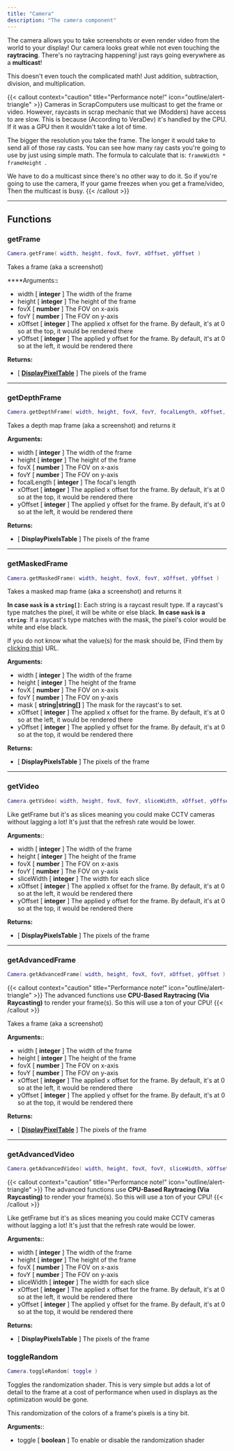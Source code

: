 ```yaml
---
title: "Camera"
description: "The camera component"
---
```


The camera allows you to take screenshots or even render video from the world to your display! Our camera looks great while not even touching the **raytracing**. There's no raytracing happening! just rays going everywhere as a **multicast**!

This doesn't even touch the complicated math! Just addition, subtraction, division, and multiplication.

{{< callout context="caution" title="Performance note!" icon="outline/alert-triangle" >}}
Cameras in ScrapComputers use multicast to get the frame or video. However, raycasts in scrap mechanic that we (Modders) have access to are slow. This is because (According to VeraDev) it's handled by the CPU. If it was a GPU then it wouldn't take a lot of time.

The bigger the resolution you take the frame. The longer it would take to send all of those ray casts. You can see how many ray casts you're going to use by just using simple math. The formula to calculate that is: `frameWidth * frameHeight `.

We have to do a multicast since there's no other way to do it. So if you're going to use the camera, If your game freezes when you get a frame/video, Then the multicast is busy.
{{< /callout >}}

---

## Functions

### getFrame

```lua
Camera.getFrame( width, height, fovX, fovY, xOffset, yOffset )
```

Takes a frame (aka a screenshot)

****Arguments:**:**
- width [ **integer** ] The width of the frame
- height [ **integer** ] The height of the frame
- fovX [ **number** ] The FOV on x-axis
- fovY [ **number** ] The FOV on y-axis
- xOffset [ **integer** ] The applied x offset for the frame. By default, it's at 0 so at the top, it would be rendered there
- yOffset [ **integer** ] The applied y offset for the frame. By default, it's at 0 so at the left, it would be rendered there

**Returns:**
- [ **[DisplayPixelTable](/docs/lua-api/components/display/#pixeltable)** ] The pixels of the frame

---

### getDepthFrame

```lua
Camera.getDepthFrame( width, height, fovX, fovY, focalLength, xOffset, yOffset )
```

Takes a depth map frame (aka a screenshot) and returns it

**Arguments:**
- width [ **integer** ] The width of the frame
- height [ **integer** ] The height of the frame
- fovX [ **number** ] The FOV on x-axis
- fovY [ **number** ] The FOV on y-axis
- focalLength [ **integer** ] The focal's length
- xOffset [ **integer** ] The applied x offset for the frame. By default, it's at 0 so at the top, it would be rendered there
- yOffset [ **integer** ] The applied y offset for the frame. By default, it's at 0 so at the left, it would be rendered there

**Returns:**
- [ **DisplayPixelsTable** ] The pixels of the frame

---

### getMaskedFrame

```lua
Camera.getMaskedFrame( width, height, fovX, fovY, xOffset, yOffset )
```

Takes a masked map frame (aka a screenshot) and returns it

**In case `mask` is a `string[]`**: Each string is a raycast result type. If a raycast's type matches the pixel, it will be white or else black.
**In case `mask` is a `string`**: If a raycast's type matches with the mask, the pixel's color would be white and else black.

If you do not know what the value(s) for the mask should be, (Find them by [clicking this](https://scrapmechanicdocs.com/docs/Game-Script-Environment/Constants#smphysicstypes)) URL.

**Arguments:**
- width [ **integer** ] The width of the frame
- height [ **integer** ] The height of the frame
- fovX [ **number** ] The FOV on x-axis
- fovY [ **number** ] The FOV on y-axis
- mask [ **string|string[]** ] The mask for the raycast's to set.
- xOffset [ **integer** ] The applied x offset for the frame. By default, it's at 0 so at the left, it would be rendered there
- yOffset [ **integer** ] The applied y offset for the frame. By default, it's at 0 so at the top, it would be rendered there

**Returns:**
- [ **DisplayPixelsTable** ] The pixels of the frame

---

### getVideo

```lua
Camera.getVideo( width, height, fovX, fovY, sliceWidth, xOffset, yOffset )
```

Like getFrame but it's as slices meaning you could make CCTV cameras without lagging a lot! It's just that the refresh rate would be lower.

**Arguments:**:
- width [ **integer** ] The width of the frame
- height [ **integer** ] The height of the frame
- fovX [ **number** ] The FOV on x-axis
- fovY [ **number** ] The FOV on y-axis
- sliceWidth [ **integer** ] The width for each slice
- xOffset [ **integer** ] The applied x offset for the frame. By default, it's at 0 so at the left, it would be rendered there
- yOffset [ **integer** ] The applied y offset for the frame. By default, it's at 0 so at the top, it would be rendered there

**Returns:**
- [ **DisplayPixelsTable** ] The pixels of the frame

---


### getAdvancedFrame

```lua
Camera.getAdvancedFrame( width, height, fovX, fovY, xOffset, yOffset )
```

{{< callout context="caution" title="Performance note!" icon="outline/alert-triangle" >}}
The advanced functions use **CPU-Based Raytracing (Via Raycasting)** to render your frame(s). So this will use a ton of your CPU!
{{< /callout >}}

Takes a frame (aka a screenshot)

**Arguments:**:
- width [ **integer** ] The width of the frame
- height [ **integer** ] The height of the frame
- fovX [ **number** ] The FOV on x-axis
- fovY [ **number** ] The FOV on y-axis
- xOffset [ **integer** ] The applied x offset for the frame. By default, it's at 0 so at the left, it would be rendered there
- yOffset [ **integer** ] The applied y offset for the frame. By default, it's at 0 so at the top, it would be rendered there

**Returns:**
- [ **[DisplayPixelTable](/docs/lua-api/components/display/#pixeltable)** ] The pixels of the frame

---

### getAdvancedVideo

```lua
Camera.getAdvancedVideo( width, height, fovX, fovY, sliceWidth, xOffset, yOffset )
```

{{< callout context="caution" title="Performance note!" icon="outline/alert-triangle" >}}
The advanced functions use **CPU-Based Raytracing (Via Raycasting)** to render your frame(s). So this will use a ton of your CPU!
{{< /callout >}}

Like getFrame but it's as slices meaning you could make CCTV cameras without lagging a lot! It's just that the refresh rate would be lower.

**Arguments:**:
- width [ **integer** ] The width of the frame
- height [ **integer** ] The height of the frame
- fovX [ **number** ] The FOV on x-axis
- fovY [ **number** ] The FOV on y-axis
- sliceWidth [ **integer** ] The width for each slice
- xOffset [ **integer** ] The applied x offset for the frame. By default, it's at 0 so at the left, it would be rendered there
- yOffset [ **integer** ] The applied y offset for the frame. By default, it's at 0 so at the top, it would be rendered there

**Returns:**
- [ **DisplayPixelsTable** ] The pixels of the frame

### toggleRandom

```lua
Camera.toggleRandom( toggle )
```

Toggles the randomization shader. This is very simple but adds a lot of detail to the frame at a cost of performance when used in displays as the optimization would be gone.

This randomization of the colors of a frame's pixels is a tiny bit.

**Arguments:**:
- toggle [ **boolean** ] To enable or disable the randomization shader
